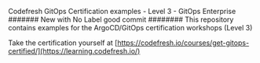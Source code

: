 Codefresh GitOps Certification examples - Level 3 - GitOps Enterprise
####### New with No Label good commit ########
This repository contains examples for the ArgoCD/GitOps certification workshops (Level 3)

Take the certification yourself at [https://codefresh.io/courses/get-gitops-certified/](https://learning.codefresh.io/)
